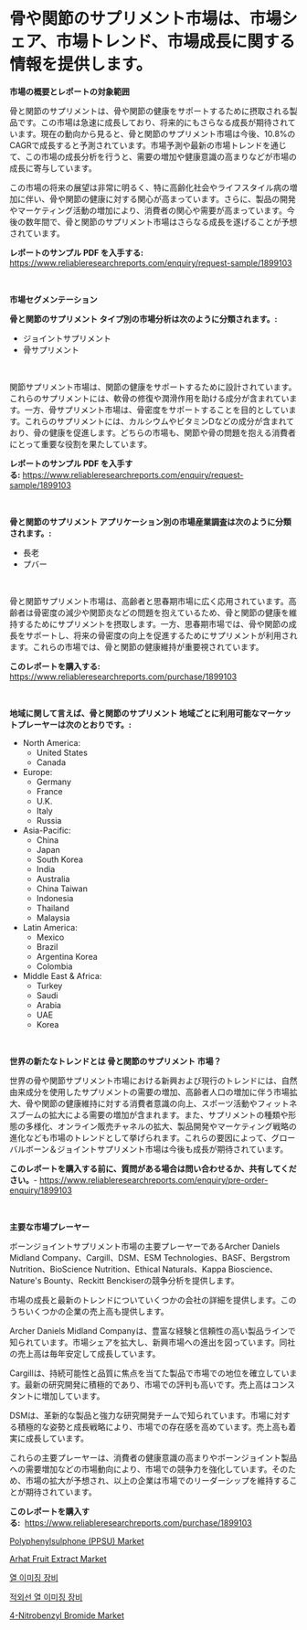<p><h1>骨や関節のサプリメント市場は、市場シェア、市場トレンド、市場成長に関する情報を提供します。</h1></p><p><strong>市場の概要とレポートの対象範囲</strong></p>
<p><p>骨と関節のサプリメントは、骨や関節の健康をサポートするために摂取される製品です。この市場は急速に成長しており、将来的にもさらなる成長が期待されています。現在の動向から見ると、骨と関節のサプリメント市場は今後、10.8%のCAGRで成長すると予測されています。市場予測や最新の市場トレンドを通じて、この市場の成長分析を行うと、需要の増加や健康意識の高まりなどが市場の成長に寄与しています。</p><p>この市場の将来の展望は非常に明るく、特に高齢化社会やライフスタイル病の増加に伴い、骨や関節の健康に対する関心が高まっています。さらに、製品の開発やマーケティング活動の増加により、消費者の関心や需要が高まっています。今後の数年間で、骨と関節のサプリメント市場はさらなる成長を遂げることが予想されています。</p></p>
<p><strong>レポートのサンプル PDF を入手する:</strong> <a href="https://www.reliableresearchreports.com/enquiry/request-sample/1899103">https://www.reliableresearchreports.com/enquiry/request-sample/1899103</a></p>
<p>&nbsp;</p>
<p><strong>市場セグメンテーション</strong></p>
<p><strong>骨と関節のサプリメント タイプ別の市場分析は次のように分類されます。:</strong></p>
<p><ul><li>ジョイントサプリメント</li><li>骨サプリメント</li></ul></p>
<p>&nbsp;</p>
<p><p>関節サプリメント市場は、関節の健康をサポートするために設計されています。これらのサプリメントには、軟骨の修復や潤滑作用を助ける成分が含まれています。一方、骨サプリメント市場は、骨密度をサポートすることを目的としています。これらのサプリメントには、カルシウムやビタミンDなどの成分が含まれており、骨の健康を促進します。どちらの市場も、関節や骨の問題を抱える消費者にとって重要な役割を果たしています。</p></p>
<p><strong>レポートのサンプル PDF を入手する:</strong>&nbsp;<a href="https://www.reliableresearchreports.com/enquiry/request-sample/1899103">https://www.reliableresearchreports.com/enquiry/request-sample/1899103</a></p>
<p>&nbsp;</p>
<p><strong> 骨と関節のサプリメント アプリケーション別の市場産業調査は次のように分類されます。:</strong></p>
<p><ul><li>長老</li><li>プバー</li></ul></p>
<p>&nbsp;</p>
<p><p>骨と関節サプリメント市場は、高齢者と思春期市場に広く応用されています。高齢者は骨密度の減少や関節炎などの問題を抱えているため、骨と関節の健康を維持するためにサプリメントを摂取します。一方、思春期市場では、骨や関節の成長をサポートし、将来の骨密度の向上を促進するためにサプリメントが利用されます。これらの市場では、骨と関節の健康維持が重要視されています。</p></p>
<p><strong>このレポートを購入する:</strong>&nbsp; <a href="https://www.reliableresearchreports.com/purchase/1899103">https://www.reliableresearchreports.com/purchase/1899103</a></p>
<p>&nbsp;</p>
<p><strong>地域に関して言えば、骨と関節のサプリメント 地域ごとに利用可能なマーケットプレーヤーは次のとおりです。:</strong></p>
<p><ul>
    <li>
        North America:
        <ul>
            <li>United States</li>
            <li>Canada</li>
        </ul>
    </li>
    <li>
        Europe:
        <ul>
            <li>Germany</li>
            <li>France</li>
            <li>U.K.</li>
            <li>Italy</li>
            <li>Russia</li>
        </ul>
    </li>
    <li>
        Asia-Pacific:
        <ul>
            <li>China</li>
            <li>Japan</li>
            <li>South Korea</li>
            <li>India</li>
            <li>Australia</li>
            <li>China Taiwan</li>
            <li>Indonesia</li>
            <li>Thailand</li>
            <li>Malaysia</li>
        </ul>
    </li>
    <li>
        Latin America:
        <ul>
            <li>Mexico</li>
            <li>Brazil</li>
            <li>Argentina Korea</li>
            <li>Colombia</li>
        </ul>
    </li>
    <li>
        Middle East & Africa:
        <ul>
            <li>Turkey</li>
            <li>Saudi</li>
            <li>Arabia</li>
            <li>UAE</li>
            <li>Korea</li>
        </ul>
    </li>
    </ul></p>
<p>&nbsp;</p>
<p><strong>世界の新たなトレンドとは 骨と関節のサプリメント 市場？</strong></p>
<p><p>世界の骨や関節サプリメント市場における新興および現行のトレンドには、自然由来成分を使用したサプリメントの需要の増加、高齢者人口の増加に伴う市場拡大、骨や関節の健康維持に対する消費者意識の向上、スポーツ活動やフィットネスブームの拡大による需要の増加が含まれます。また、サプリメントの種類や形態の多様化、オンライン販売チャネルの拡大、製品開発やマーケティング戦略の進化なども市場のトレンドとして挙げられます。これらの要因によって、グローバルボーン＆ジョイントサプリメント市場は今後も成長が期待されています。</p></p>
<p><strong>このレポートを購入する前に、質問がある場合は問い合わせるか、共有してください。</strong>- <a href="https://www.reliableresearchreports.com/enquiry/pre-order-enquiry/1899103">https://www.reliableresearchreports.com/enquiry/pre-order-enquiry/1899103</a></p>
<p>&nbsp;</p>
<p><strong>主要な市場プレーヤー</strong></p>
<p><p>ボーンジョイントサプリメント市場の主要プレーヤーであるArcher Daniels Midland Company、Cargill、DSM、ESM Technologies、BASF、Bergstrom Nutrition、BioScience Nutrition、Ethical Naturals、Kappa Bioscience、Nature's Bounty、Reckitt Benckiserの競争分析を提供します。</p><p>市場の成長と最新のトレンドについていくつかの会社の詳細を提供します。このうちいくつかの企業の売上高も提供します。</p><p>Archer Daniels Midland Companyは、豊富な経験と信頼性の高い製品ラインで知られています。市場シェアを拡大し、新興市場への進出を図っています。同社の売上高は毎年安定して成長しています。</p><p>Cargillは、持続可能性と品質に焦点を当てた製品で市場での地位を確立しています。最新の研究開発に積極的であり、市場での評判も高いです。売上高はコンスタントに増加しています。</p><p>DSMは、革新的な製品と強力な研究開発チームで知られています。市場に対する積極的な姿勢と成長戦略により、市場での存在感を高めています。売上高も着実に成長しています。</p><p>これらの主要プレーヤーは、消費者の健康意識の高まりやボーンジョイント製品への需要増加などの市場動向により、市場での競争力を強化しています。そのため、市場の拡大が予想され、以上の企業は市場でのリーダーシップを維持することが期待されています。</p></p>
<p><strong>このレポートを購入する:</strong>&nbsp;&nbsp;<a href="https://www.reliableresearchreports.com/purchase/1899103">https://www.reliableresearchreports.com/purchase/1899103</a></p>
<p><p><a href="https://issuu.com/reportprime-2/docs/polyphenylsulphone-ppsu-market-size-2030.pptx">Polyphenylsulphone (PPSU) Market</a></p><p><a href="https://view.publitas.com/reportprime-1/arhat-fruit-extract-market-size-and-growth-market-segmentation-regional-and-country-breakdowns-and-market-trends-for-period-from-2024-2031/">Arhat Fruit Extract Market</a></p><p><a href="https://github.com/vs019sa3m8x/Market-Research-Report-List-1/blob/main/88344181221.md">열 이미징 장비</a></p><p><a href="https://github.com/lzrvbyqzftro57/Market-Research-Report-List-1/blob/main/14430411220.md">적외선 열 이미징 장비</a></p><p><a href="https://github.com/RoccoManning/Market-Research-Report-List-4/blob/main/4-nitrobenzyl-bromide-market.md">4-Nitrobenzyl Bromide Market</a></p></p>